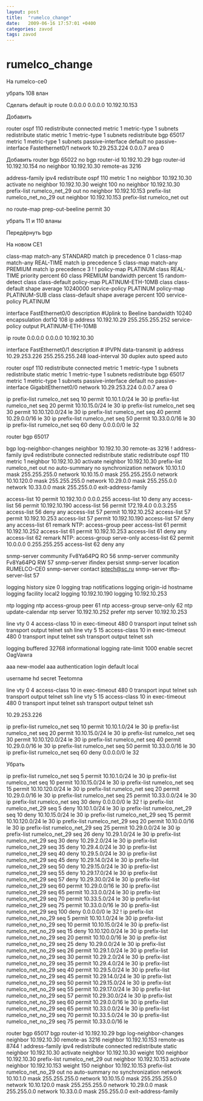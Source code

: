 ```yaml
---
layout: post
title:  "rumelco_change"
date:   2009-06-16 17:57:01 +0400
categories: zavod
tags: zavod
---
```


# rumelco_change



На rumelco-ce0

убрать 108 влан

Сделать default
ip route 0.0.0.0 0.0.0.0 10.192.10.153



Добавить

router ospf 110
 redistribute connected metric 1 metric-type 1 subnets
 redistribute static metric 1 metric-type 1 subnets
 redistribute bgp 65017 metric 1 metric-type 1 subnets
 passive-interface default
 no passive-interface Fastethernet0/1
 network 10.29.253.224 0.0.0.7 area 0


Добавить
router bgp 65022
no bgp router-id 10.192.10.29
bgp router-id 10.192.10.154 
no neighbor 10.192.10.30 remote-as 3216

address-family ipv4
  redistribute ospf 110 metric 1
   no neighbor 10.192.10.30 activate
   no neighbor 10.192.10.30 weight 100
   no neighbor 10.192.10.30 prefix-list rumelco_net_29 out
   no neighbor 10.192.10.153 prefix-list rumelco_net_no_29 out
   neighbor 10.192.10.153 prefix-list rumelco_net out



no route-map prep-out-beeline permit 30

убрать 11 и 110 вланы

Передёрнуть bgp














На новом CE1


class-map match-any STANDARD
 match ip precedence 0  1 
class-map match-any REAL-TIME
 match ip precedence 5 
class-map match-any PREMIUM
 match ip precedence 3 
!
!
policy-map PLATINUM
 class REAL-TIME
  priority percent 60
 class PREMIUM
  bandwidth percent 15
  random-detect
 class class-default
policy-map PLATINUM-ETH-10MB
 class class-default
  shape average 10240000
  service-policy PLATINUM
policy-map PLATINUM-SUB
 class class-default
  shape average percent 100
  service-policy PLATINUM


interface FastEthernet0/0
 description #Uplink to Beeline
 bandwidth 10240
 encapsulation dot1Q 108
 ip address 10.192.10.29 255.255.255.252
 service-policy output PLATINUM-ETH-10MB

ip route 0.0.0.0 0.0.0.0 10.192.10.30

interface FastEthernet0/1
 description # IPVPN data-transmit
 ip address 10.29.253.226 255.255.255.248
 load-interval 30
 duplex auto
 speed auto




router ospf 110
 redistribute connected metric 1 metric-type 1 subnets
 redistribute static metric 1 metric-type 1 subnets
 redistribute bgp 65017 metric 1 metric-type 1 subnets
 passive-interface default
 no passive-interface GigabitEthernet0/0
 network 10.29.253.224 0.0.0.7 area 0




ip prefix-list rumelco_net seq 10 permit 10.10.1.0/24 le 30
ip prefix-list rumelco_net seq 20 permit 10.10.15.0/24 le 30
ip prefix-list rumelco_net seq 30 permit 10.10.120.0/24 le 30
ip prefix-list rumelco_net seq 40 permit 10.29.0.0/16 le 30
ip prefix-list rumelco_net seq 50 permit 10.33.0.0/16 le 30
ip prefix-list rumelco_net seq 60 deny 0.0.0.0/0 le 32




router bgp 65017

 bgp log-neighbor-changes
 neighbor 10.192.10.30 remote-as 3216
 !
 address-family ipv4
 redistribute connected
 redistribute static
 redistribute ospf 110 metric 1
 neighbor 10.192.10.30 activate
 neighbor 10.192.10.30 prefix-list rumelco_net out
 no auto-summary
 no synchronization
 network 10.10.1.0 mask 255.255.255.0
 network 10.10.15.0 mask 255.255.255.0
 network 10.10.120.0 mask 255.255.255.0
 network 10.29.0.0 mask 255.255.0.0
 network 10.33.0.0 mask 255.255.0.0
 exit-address-family




access-list 10 permit 10.192.10.0 0.0.0.255
access-list 10 deny   any
access-list 56 permit 10.192.10.190
access-list 56 permit 172.19.4.0 0.0.3.255
access-list 56 deny   any
access-list 57 permit 10.192.10.252
access-list 57 permit 10.192.10.253
access-list 57 permit 10.192.10.190
access-list 57 deny   any
access-list 61 remark NTP: access-group peer
access-list 61 permit 10.192.10.252
access-list 61 permit 10.192.10.253
access-list 61 deny   any
access-list 62 remark NTP: access-group serve-only
access-list 62 permit 10.0.0.0 0.255.255.255
access-list 62 deny   any


snmp-server community Fv8Ya64PQ RO 56
snmp-server community Fv8Ya64PQ RW 57
snmp-server ifindex persist
snmp-server location RUMELCO-CE0
snmp-server contact iptech@sc.ru
snmp-server tftp-server-list 57




logging history size 0
logging trap notifications
logging origin-id hostname
logging facility local2
logging 10.192.10.190
logging 10.192.10.253





ntp logging
ntp access-group peer 61
ntp access-group serve-only 62
ntp update-calendar
ntp server 10.192.10.252 prefer
ntp server 10.192.10.253

line vty 0 4
 access-class 10 in
 exec-timeout 480 0
 transport input telnet ssh
 transport output telnet ssh
line vty 5 15
 access-class 10 in
 exec-timeout 480 0
 transport input telnet ssh
 transport output telnet ssh



















logging buffered 32768 informational
logging rate-limit 1000
enable secret OagVawra



aaa new-model
aaa authentication login default local

username hd secret Teetomna


line vty 0 4
 access-class 10 in
 exec-timeout 480 0
 transport input telnet ssh
 transport output telnet ssh
line vty 5 15
 access-class 10 in
 exec-timeout 480 0
 transport input telnet ssh
 transport output telnet ssh



10.29.253.226




















ip prefix-list rumelco_net seq 10 permit 10.10.1.0/24 le 30
ip prefix-list rumelco_net seq 20 permit 10.10.15.0/24 le 30
ip prefix-list rumelco_net seq 30 permit 10.10.120.0/24 le 30
ip prefix-list rumelco_net seq 40 permit 10.29.0.0/16 le 30
ip prefix-list rumelco_net seq 50 permit 10.33.0.0/16 le 30
ip prefix-list rumelco_net seq 60 deny 0.0.0.0/0 le 32


Убрать


ip prefix-list rumelco_net seq 5 permit 10.10.1.0/24 le 30
ip prefix-list rumelco_net seq 10 permit 10.10.15.0/24 le 30
ip prefix-list rumelco_net seq 15 permit 10.10.120.0/24 le 30
ip prefix-list rumelco_net seq 20 permit 10.29.0.0/16 le 30
ip prefix-list rumelco_net seq 25 permit 10.33.0.0/24 le 30
ip prefix-list rumelco_net seq 30 deny 0.0.0.0/0 le 32
!
ip prefix-list rumelco_net_29 seq 5 deny 10.10.1.0/24 le 30
ip prefix-list rumelco_net_29 seq 10 deny 10.10.15.0/24 le 30
ip prefix-list rumelco_net_29 seq 15 permit 10.10.120.0/24 le 30
ip prefix-list rumelco_net_29 seq 20 permit 10.10.0.0/16 le 30
ip prefix-list rumelco_net_29 seq 25 permit 10.29.0.0/24 le 30
ip prefix-list rumelco_net_29 seq 26 deny 10.29.1.0/24 le 30
ip prefix-list rumelco_net_29 seq 30 deny 10.29.2.0/24 le 30
ip prefix-list rumelco_net_29 seq 35 deny 10.29.4.0/24 le 30
ip prefix-list rumelco_net_29 seq 40 deny 10.29.5.0/24 le 30
ip prefix-list rumelco_net_29 seq 45 deny 10.29.14.0/24 le 30
ip prefix-list rumelco_net_29 seq 50 deny 10.29.15.0/24 le 30
ip prefix-list rumelco_net_29 seq 55 deny 10.29.17.0/24 le 30
ip prefix-list rumelco_net_29 seq 57 deny 10.29.30.0/24 le 30
ip prefix-list rumelco_net_29 seq 60 permit 10.29.0.0/16 le 30
ip prefix-list rumelco_net_29 seq 65 permit 10.33.0.0/24 le 30
ip prefix-list rumelco_net_29 seq 70 permit 10.33.5.0/24 le 30
ip prefix-list rumelco_net_29 seq 75 permit 10.33.0.0/16 le 30
ip prefix-list rumelco_net_29 seq 100 deny 0.0.0.0/0 le 32
!
ip prefix-list rumelco_net_no_29 seq 5 permit 10.10.1.0/24 le 30
ip prefix-list rumelco_net_no_29 seq 10 permit 10.10.15.0/24 le 30
ip prefix-list rumelco_net_no_29 seq 15 deny 10.10.120.0/24 le 30
ip prefix-list rumelco_net_no_29 seq 20 permit 10.10.0.0/16 le 30
ip prefix-list rumelco_net_no_29 seq 25 deny 10.29.0.0/24 le 30
ip prefix-list rumelco_net_no_29 seq 26 permit 10.29.1.0/24 le 30
ip prefix-list rumelco_net_no_29 seq 30 permit 10.29.2.0/24 le 30
ip prefix-list rumelco_net_no_29 seq 35 permit 10.29.4.0/24 le 30
ip prefix-list rumelco_net_no_29 seq 40 permit 10.29.5.0/24 le 30
ip prefix-list rumelco_net_no_29 seq 45 permit 10.29.14.0/24 le 30
ip prefix-list rumelco_net_no_29 seq 50 permit 10.29.15.0/24 le 30
ip prefix-list rumelco_net_no_29 seq 55 permit 10.29.17.0/24 le 30
ip prefix-list rumelco_net_no_29 seq 57 permit 10.29.30.0/24 le 30
ip prefix-list rumelco_net_no_29 seq 60 permit 10.29.0.0/16 le 30
ip prefix-list rumelco_net_no_29 seq 65 permit 10.33.0.0/24 le 30
ip prefix-list rumelco_net_no_29 seq 70 permit 10.33.5.0/24 le 30
ip prefix-list rumelco_net_no_29 seq 75 permit 10.33.0.0/16 le































router bgp 65017
 bgp router-id 10.192.10.29
 bgp log-neighbor-changes
 neighbor 10.192.10.30 remote-as 3216
 neighbor 10.192.10.153 remote-as 8744
 !
 address-family ipv4
 redistribute connected
 redistribute static
 neighbor 10.192.10.30 activate
 neighbor 10.192.10.30 weight 100
 neighbor 10.192.10.30 prefix-list rumelco_net_29 out
 neighbor 10.192.10.153 activate
 neighbor 10.192.10.153 weight 150
 neighbor 10.192.10.153 prefix-list rumelco_net_no_29 out
 no auto-summary
 no synchronization
 network 10.10.1.0 mask 255.255.255.0
 network 10.10.15.0 mask 255.255.255.0
 network 10.10.120.0 mask 255.255.255.0
 network 10.29.0.0 mask 255.255.0.0
 network 10.33.0.0 mask 255.255.0.0
 exit-address-family




































